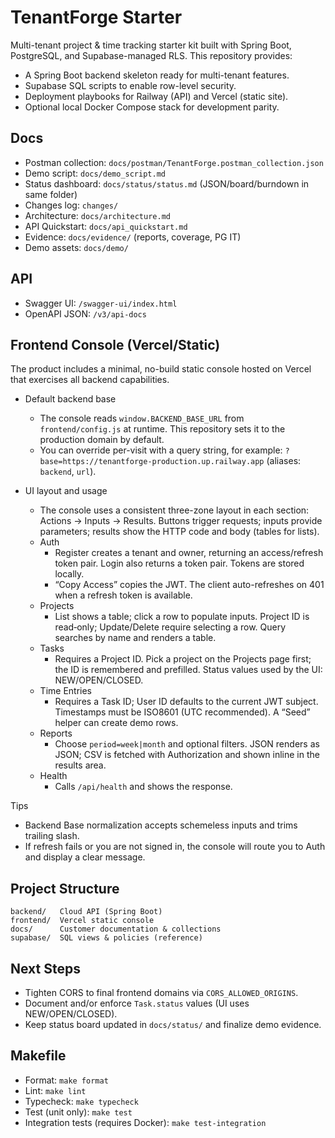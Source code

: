 # TenantForge Starter

Multi-tenant project & time tracking starter kit built with Spring Boot, PostgreSQL, and Supabase-managed RLS. This repository provides:

- A Spring Boot backend skeleton ready for multi-tenant features.
- Supabase SQL scripts to enable row-level security.
- Deployment playbooks for Railway (API) and Vercel (static site).
- Optional local Docker Compose stack for development parity.

## Docs
- Postman collection: `docs/postman/TenantForge.postman_collection.json`
- Demo script: `docs/demo_script.md`
- Status dashboard: `docs/status/status.md` (JSON/board/burndown in same folder)
- Changes log: `changes/`
- Architecture: `docs/architecture.md`
- API Quickstart: `docs/api_quickstart.md`
- Evidence: `docs/evidence/` (reports, coverage, PG IT)
- Demo assets: `docs/demo/`

## API
- Swagger UI: `/swagger-ui/index.html`
- OpenAPI JSON: `/v3/api-docs`

## Frontend Console (Vercel/Static)

The product includes a minimal, no-build static console hosted on Vercel that
exercises all backend capabilities.

- Default backend base
  - The console reads `window.BACKEND_BASE_URL` from `frontend/config.js` at
    runtime. This repository sets it to the production domain by default.
  - You can override per-visit with a query string, for example:
    `?base=https://tenantforge-production.up.railway.app` (aliases: `backend`,
    `url`).



- UI layout and usage
  - The console uses a consistent three-zone layout in each section:
    Actions → Inputs → Results. Buttons trigger requests; inputs provide
    parameters; results show the HTTP code and body (tables for lists).
  - Auth
    - Register creates a tenant and owner, returning an access/refresh token
      pair. Login also returns a token pair. Tokens are stored locally.
    - “Copy Access” copies the JWT. The client auto-refreshes on 401 when a
      refresh token is available.
  - Projects
    - List shows a table; click a row to populate inputs. Project ID is
      read‑only; Update/Delete require selecting a row. Query searches by name
      and renders a table.
  - Tasks
    - Requires a Project ID. Pick a project on the Projects page first; the ID
      is remembered and prefilled. Status values used by the UI: NEW/OPEN/CLOSED.
  - Time Entries
    - Requires a Task ID; User ID defaults to the current JWT subject. Timestamps
      must be ISO8601 (UTC recommended). A “Seed” helper can create demo rows.
  - Reports
    - Choose `period=week|month` and optional filters. JSON renders as JSON;
      CSV is fetched with Authorization and shown inline in the results area.
  - Health
    - Calls `/api/health` and shows the response.

Tips
- Backend Base normalization accepts schemeless inputs and trims trailing slash.
- If refresh fails or you are not signed in, the console will route you to Auth
  and display a clear message.

 

 

 

 

 

 

 

 

 

## Project Structure
```
backend/   Cloud API (Spring Boot)
frontend/  Vercel static console
docs/      Customer documentation & collections
supabase/  SQL views & policies (reference)
```

## Next Steps
- Tighten CORS to final frontend domains via `CORS_ALLOWED_ORIGINS`.
- Document and/or enforce `Task.status` values (UI uses NEW/OPEN/CLOSED).
- Keep status board updated in `docs/status/` and finalize demo evidence.
## Makefile
- Format: `make format`
- Lint: `make lint`
- Typecheck: `make typecheck`
- Test (unit only): `make test`
- Integration tests (requires Docker): `make test-integration`

<!-- trigger: 2025-10-06T04:04:57Z -->

<!-- backend redeploy trigger: 2025-10-06T04:54:06Z -->
